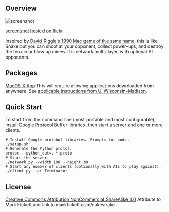 Overview
--------

![screenshot](https://farm8.staticflickr.com/7358/16418236931_283c410cb8_o.png)

[screenshot hosted on flickr](https://flic.kr/p/r1PKQx)

Inspired by [David Riggle's 1990 Mac game of the same name](http://macintoshgarden.org/games/nuke-snake), this is like Snake but you can shoot at your opponent, collect power-ups, and destroy the terrain or blow up mines. It is network multiplayer, with optional AI opponents.

Packages
--------
[MacOS X App](http://markfickett.com/Nuke%20Snake.dmg) This will require allowing applications downloaded from anywhere. See [applicable instructions from U. Wisconsin-Madison](https://kb.wisc.edu/helpdesk/page.php?id=25443#gatekeeper).

Quick Start
-----------
To start from the command line (most portable and most configurable), install [Google Protocol Buffer](https://github.com/google/protobuf) libraries, then start a server and one or more clients.

    # Install Google protobuf libraries. Prompts for sudo.
    ./setup.sh
    # Generate the Python protos.
    protoc --python_out=. *.proto
    # Start the server.
    ./network.py --width 100 --height 30
    # Start any number of clients (optionally with AIs to play against).
    ./client.py --ai Terminator

License
-------

[Creative Commons Attribution NonCommercial ShareAlike 4.0](http://creativecommons.org/licenses/by-nc-sa/4.0/) Attribute to Mark Fickett and link to markfickett.com/nukesnake .
